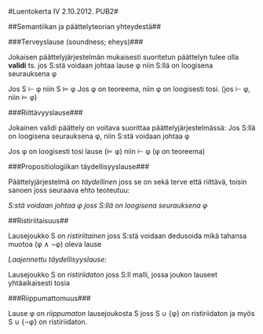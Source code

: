 #Luentokerta IV 2.10.2012. PUB2#

##Semantiikan ja päättelyteorian yhteydestä##

###Terveyslause (soundness; eheys)###

Jokaisen päättelyjärjestelmän mukaisesti suoritetun päättelyn tulee olla **validi**
ts. jos S:stä voidaan johtaa lause &phi; niin S:llä on loogisena seurauksena &phi;

Jos S &#8866; &phi; niin S &#8872; &phi;
Jos &phi; on teoreema, niin &phi; on loogisesti tosi. (jos &#8866; &phi;, niin &#8872; &phi;)

###Riittävyyslause###

Jokainen validi päättely on voitava suorittaa päättelyjärjestelmässä:
Jos S:llä on loogisena seurauksena &phi;, niin S:stä voidaan johtaa &phi;

Jos &phi; on loogisesti tosi lause (&#8872; &phi;) niin &#8866; &phi; (&phi; on teoreema)

###Propositiologiikan täydellisyyslause###

Päättelyjärjestelmä on _täydellinen_ joss se on sekä terve että riittävä,
toisin sanoen joss seuraava ehto teoteutuu:

_S:stä voidaan johtaa &phi; joss S:llä on loogisena seurauksena &phi;_

##Ristiriitaisuus##

Lausejoukko S on _ristiriitainen_ joss S:stä voidaan dedusoida mikä tahansa muotoa
(&phi; &and; &not;&phi;) oleva lause

_Laajennettu täydellisyyslause:_

Lausejoukko S on _ristiriidaton_ joss S:ll malli, jossa joukon lauseet yhtäaikaisesti tosia

###Riippumattomuus###

Lause &phi; on _riippumaton_ lausejoukosta S joss
S &cup; {&phi;} on ristiriidaton ja myös S &cup; {&not;&phi;} on ristiriidaton.

